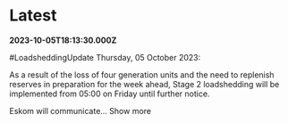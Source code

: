 # Latest

**2023-10-05T18:13:30.000Z**

\#LoadsheddingUpdate
Thursday, 05 October 2023: 

As a result of the loss of four generation units and the need to replenish reserves in preparation for the week ahead, Stage 2 loadshedding will be implemented from 05:00 on Friday until further notice. 

Eskom will communicate… Show more

